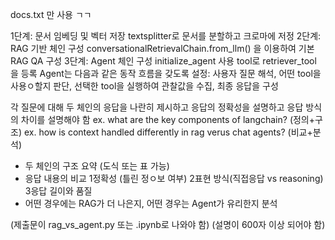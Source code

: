 docs.txt 만 사용 ㄱㄱ



1단계: 문서 임베딩 및 벡터 저장
textsplitter로 문서를 분할하고 크로마에 저정
2단계: RAG 기반 체인 구성
conversationalRetrievalChain.from_llm() 을 이용하여 기본 RAG  QA 구성
3단계: Agent 체인 구성
initialize_agent 사용
tool로 retriever_tool 을 등록
Agent는 다음과 같은 동작 흐름을 갖도록 설정: 사용자 질문 해석, 어떤 tool을 사용ㅇ할지 판단, 선택한 tool을 실행하여 관찰값을 수집, 최종 응답을 구성


각 질문에 대해 두 체인의 응답을 나란히 제시하고 응답의 정확성을 설명하고 응답 방식의 차이를 설명해야 함
ex. what are the key components of  langchain? (정의+구조)
ex. how is context handled differently in rag verus  chat agents? (비교+분석)



+ 두 체인의 구조 요약 (도식 또는 표 가능)
+ 응답 내용의 비교 1정확성 (틀린 정ㅇ보 여부) 2표현 방식(직접응답 vs reasoning) 3응답 길이와 품질
+ 어떤 경우에는 RAG가 더 나은지, 어떤 경우는 Agent가 유리한지 분석

(제출문이  rag_vs_agent.py 또는 .ipynb로 나와야 함)
(설명이 600자 이상 되어야 함)
